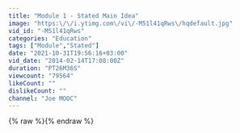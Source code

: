 ```yaml
---
title: "Module 1 - Stated Main Idea"
image: "https:\/\/i.ytimg.com\/vi\/-M51l41qRws\/hqdefault.jpg"
vid_id: "-M51l41qRws"
categories: "Education"
tags: ["Module","Stated"]
date: "2021-10-31T19:56:16+03:00"
vid_date: "2014-02-14T17:08:00Z"
duration: "PT26M36S"
viewcount: "79564"
likeCount: ""
dislikeCount: ""
channel: "Joe MOOC"
---
```

{% raw %}{% endraw %}
